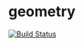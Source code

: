# geometry
[![Build Status](https://travis-ci.org/F1J1/geometry.svg?branch=master)](https://travis-ci.org/F1J1/geometry)
